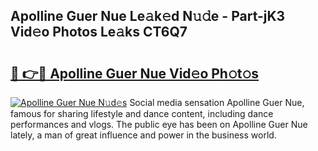## Apolline Guer Nue Le𝚊k𝚎d N𝚞𝚍e - Part-jK3 Vid𝚎o Photos Le𝚊ks CT6Q7

# <h2><a href="http://fb63lo.evod.top/?m=Apolline+Guer+Nue">🔗 👉🔴 Apolline Guer Nue Vid𝚎o Ph𝚘t𝚘s</a></h2>

[![Apolline Guer Nue N𝚞d𝚎s](https://i.imgur.com/8V9OHl7.gif)](http://fb63lo.evod.top/?m=Apolline+Guer+Nue)
Social media sensation Apolline Guer Nue, famous for sharing lifestyle and dance content, including dance performances and vlogs. The public eye has been on Apolline Guer Nue lately, a man of great influence and power in the business world. 

